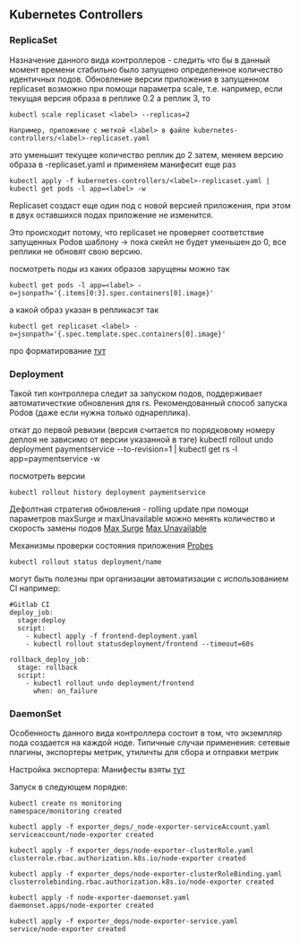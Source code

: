 ## Kubernetes Controllers

### ReplicaSet

Назначение данного вида контроллеров - следить что бы в данный момент времени стабильно было запущено определенное количество идентичных подов.
Обновление версии приложения в запущенном replicaset возможно при помощи параметра scale, т.е. например, если текущая версия образа в реплике 0.2 а реплик 3, то
```
kubectl scale replicaset <label> --replicas=2

Например, приложение с меткой <label> в файле kubernetes-controllers/<label>-replicaset.yaml
```
это уменьшит текущее количество реплик до 2
затем, меняем версию образа в <label>-replicaset.yaml и применяем манифесит еще раз
```
kubectl apply -f kubernetes-controllers/<label>-replicaset.yaml | kubectl get pods -l app=<label> -w
```
Replicaset создаст еще один под с новой версией приложения, при этом в двух оставшихся подах приложение не изменится.

Это происходит потому, что replicaset не проверяет соответствие запущенных Podов шаблону -> пока скейл не будет уменьшен до 0, все реплики не обновят свою версию.

посмотреть поды из каких образов зарущены можно так
```
kubectl get pods -l app=<label> -o=jsonpath='{.items[0:3].spec.containers[0].image}'
```
а какой образ указан в репликасэт так
```
kubectl get replicaset <label> -o=jsonpath='{.spec.template.spec.containers[0].image}'
```
про форматирование [тут](https://kubernetes.io/docs/reference/kubectl/jsonpath/)

### Deployment
Такой тип контроллера следит за запуском подов, поддерживает автоматичесткие обновления для rs.
Рекомендованный способ запуска Podов (даже если нужна только однареплика).

откат до первой ревизии (версия считается по порядковому номеру деплоя не зависимо от версии указанной в тэге)
kubectl rollout undo deployment paymentservice --to-revision=1 | kubectl get rs -l app=paymentservice -w

посмотреть версии
```
kubectl rollout history deployment paymentservice
```
Дефолтная стратегия обновления - rolling update
при помощи параметров maxSurge и maxUnavailable можно менять количество и скорость замены подов 
[Max Surge](https://kubernetes.io/docs/concepts/workloads/controllers/deployment/#max-surge)
[Max Unavailable](https://kubernetes.io/docs/concepts/workloads/controllers/deployment/#max-unavailable)

Механизмы проверки состояния приложения [Probes](https://kubernetes.io/docs/tasks/configure-pod-container/configure-liveness-readiness-startup-probes/) 

```
kubectl rollout status deployment/name
```

могут быть полезны при организации автоматизации с использованием CI
например:
```
#Gitlab CI
deploy_job:
  stage:deploy
  script:    
    - kubectl apply -f frontend-deployment.yaml    
    - kubectl rollout statusdeployment/frontend --timeout=60s

rollback_deploy_job:
  stage: rollback  
  script:
    - kubectl rollout undo deployment/frontend  
      when: on_failure
```

### DaemonSet
Особенность данного вида контроллера состоит в том, что экземпляр пода создается на каждой ноде.
Типичные случаи применения: сетевые плагины, экспортеры метрик, утиличты для сбора и отправки метрик

Настройка экспортера:
Манифесты взяты [тут](https://github.com/prometheus-operator/prometheus-operator)

Запуск в следующем порядке:
```
kubectl create ns monitoring
namespace/monitoring created

kubectl apply -f exporter_deps/_node-exporter-serviceAccount.yaml
serviceaccount/node-exporter created

kubectl apply -f exporter_deps/node-exporter-clusterRole.yaml
clusterrole.rbac.authorization.k8s.io/node-exporter created

kubectl apply -f exporter_deps/node-exporter-clusterRoleBinding.yaml
clusterrolebinding.rbac.authorization.k8s.io/node-exporter created

kubectl apply -f node-exporter-daemonset.yaml
daemonset.apps/node-exporter created

kubectl apply -f exporter_deps/node-exporter-service.yaml
service/node-exporter created
```
